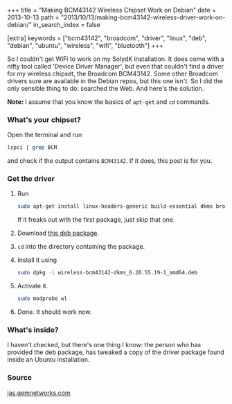 +++
title = "Making BCM43142 Wireless Chipset Work on Debian"
date = 2013-10-13
path = "2013/10/13/making-bcm43142-wireless-driver-work-on-debian/"
in_search_index = false

[extra]
keywords = ["bcm43142", "broadcom", "driver", "linux", "deb", "debian", "ubuntu", "wireless", "wifi", "bluetooth"]
+++

So I couldn't get WiFi to work on my SolydK installation. It does come with a nifty tool called 'Device Driver Manager', but even that couldn't find a driver for my wireless chipset, the Broadcom BCM43142. Some other Broadcom drivers sure are available in the Debian repos, but this one isn't. So I did the only sensible thing to do: searched the Web. And here's the solution.<!-- more -->

**Note:** I assume that you know the basics of `apt-get` and `cd` commands.

### What's your chipset?

Open the terminal and run

```sh
lspci | grep BCM
```

and check if the output contains `BCM43142`. If it does, this post is for you.

### Get the driver

1. Run

   ```sh
   sudo apt-get install linux-headers-generic build-essential dkms broadcom-sta-modules
   ```

   If it freaks out with the first package, just skip that one.

2. Download [this deb package](https://drive.google.com/open?id=0B1iuY5gfFnsyalVLOUxNNnotYk0).

3. `cd` into the directory containing the package.

4. Install it using

   ```sh
   sudo dpkg -i wireless-bcm43142-dkms_6.20.55.19-1_amd64.deb
   ```

5. Activate it.

   ```sh
   sudo modprobe wl
   ```

6. Done. It should work now.

### What's inside?

I haven't checked, but there's one thing I know: the person who has provided the deb package, has tweaked a copy of the driver package found inside an Ubuntu installation.

### Source

[jas.gemnetworks.com](http://jas.gemnetworks.com)
